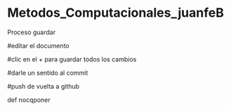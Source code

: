 # Metodos_Computacionales_juanfeB

Proceso guardar 

#editar el documento

#clic en el + para guardar todos los cambios

#darle un sentido al commit 

#push de vuelta a github 

def nocqponer
